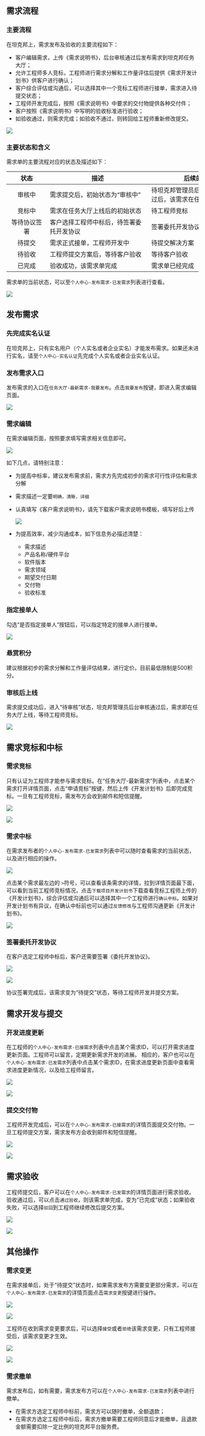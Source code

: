 
## 需求流程

### 主要流程

在坦克邦上，需求发布及验收的主要流程如下：

- 客户编辑需求，上传《需求说明书》，后台审核通过后发布需求到坦克邦任务大厅；
- 允许工程师多人竞标，工程师进行需求分解和工作量评估后提供《需求开发计划书》供客户进行确认；
- 客户综合评估或沟通后，可以选择其中一个竞标工程师进行接单，需求进入待提交状态；
- 工程师开发完成后，按照《需求说明书》中要求的交付物提供各种交付件；
- 客户按照《需求说明书》中写明的验收标准进行验收；
- 如验收通过，则需求完成；如验收不通过，则转回给工程师重新修改提交。

![](request.assets/xuqiuliucheng.png)



### 主要状态和含义

需求单的主要流程对应的状态及描述如下：

| <span style="display:inline-block;width:90px">状态</span> | <span style="display:inline-block;width:250px">描述</span> | <span style="display:inline-block;width:250px">后续的操作</span> | <span style="display:inline-block;width:100px">Owner</span> |
| :-------------------------------------------------------: | ---------------------------------------------------------- | ------------------------------------------------------------ | ----------------------------------------------------------- |
|                          审核中                           | 需求提交后，初始状态为“审核中”                             | 待坦克邦管理员后台审核，审核通过后，该需求在任务大厅上线     | 坦克邦管理员                                                |
|                          竞标中                           | 需求在任务大厅上线后的初始状态                             | 待工程师竞标                                                 | 工程师                                                      |
|                       等待协议签署                        | 客户选择工程师中标后，待签署委托开发协议                   | 签署委托开发协议                                             | 客户                                                        |
|                          待提交                           | 需求正式接单，工程师开发中                                 | 待提交解决方案                                               | 工程师                                                      |
|                          待验收                           | 工程师提交方案后，等待客户验收                             | 等待客户验收                                                 | 客户                                                        |
|                          已完成                           | 验收成功，该需求单完成                                     | 需求单已经完成                                               | 无                                                          |


需求单的当前状态，可以至`个人中心-发布需求-已发需求`列表进行查看。

![](request.assets/xuqiuzhuangtai.png)



## 发布需求 

### 先完成实名认证

在坦克邦上，只有实名用户（个人实名或者企业实名）才能发布需求。如果还未进行实名，请至`个人中心-实名认证`先完成个人实名或者企业实名认证。



### 发布需求入口

发布需求的入口在`任务大厅-最新需求-我要发布`。点击`我要发布`按键，即进入需求编辑页面。

![](request.assets/fabuxuqiu.png)



### 需求编辑

在需求编辑页面，按照要求填写需求相关信息即可。

![](request.assets/xuqiubianji.png)

如下几点，请特别注意：

- 为提高中标率，建议发布需求前，需求方先完成初步的需求可行性评估和需求分解

- 需求描述一定要`明确，清晰，详细`

- 认真填写《客户需求说明书》，请先下载客户需求说明书模板，填写好后上传

  ![](request.assets/xuqiushuomingshu.png)

- 为提高效率，减少沟通成本，如下信息务必描述清楚：

  - 需求描述
  - 产品名称/硬件平台
  - 软件版本
  - 需求领域
  - 期望交付日期
  - 交付物
  - 验收标准


### 指定接单人

勾选“是否指定接单人”按钮后，可以指定特定的接单人进行接单。

![](request.assets/zhidingjdr.png)



### 悬赏积分

建议根据初步的需求分解和工作量评估结果，进行定价。目前最低限制是500积分。



### 审核后上线

需求提交成功后，进入“待审核”状态，坦克邦管理员后台审核通过后，需求即在任务大厅上线，等待工程师竞标。

![](request.assets/jingbiao.png)



## 需求竞标和中标

### 需求竞标

只有认证为工程师才能参与需求竞标。在“任务大厅-最新需求”列表中，点击某个需求打开详情页面，点击“申请竞标”按键，然后上传《开发计划书》后即完成竞标。一旦有工程师竞标，需发布方会收到邮件和短信提醒。

![](request.assets/shenqingjingbiao.png)

![](request.assets/jihuashu.png)



### 需求中标

在需求发布者的`个人中心-发布需求-已发需求`列表中可以随时查看需求的当前状态，以及进行相应的操作。

![](request.assets/zhongbiao1.png)



点击某个需求最左边的 `>`符号，可以查看该条需求的详情，拉到详情页面最下面，可以看到当前工程师竞标情况，点击`下载项目开发计划书`下载查看竞标工程师上传的《开发计划书》，综合评估或沟通后可以选择其中一个工程师进行`确认中标`。如果对开发计划书有异议，在确认中标前也可以通过`反馈修改`与工程师沟通更新《开发计划书》。

![](request.assets/zhongbiao2.png)



### 签署委托开发协议

在客户选定工程师中标后，客户还需要签署《委托开发协议》。

![](request.assets/xieyi1.png)

![](request.assets/xieyi2.png)

协议签署完成后，该需求变为“待提交”状态，等待工程师开发并提交方案。



## 需求开发与提交

### 开发进度更新

在工程师的`个人中心-发布需求-已接需求`列表中点击某个需求ID，可以打开需求进度更新页面。工程师可以留言，定期更新需求开发的进展。
相应的，客户也可以在`个人中心-发布需求-已发需求`列表中点击某个需求ID，在需求进度更新页面中查看需求进度更新情况，以及给工程师留言。

![](request.assets/xuqiutijiao1.png)

![](request.assets/xuqiutijiao2.png)



### 提交交付物

工程师开发完成后，可以在`个人中心-发布需求-已接需求`的详情页面提交交付物。一旦工程师提交方案，需求发布方会收到邮件和短信提醒。

![](request.assets/xuqiutijiao3.png)

![](request.assets/xuqiutijiao4.png)



## 需求验收

工程师提交后，客户可以在`个人中心-发布需求-已发需求`的详情页面进行需求验收。验收通过后，可以点击`通过验收`，则该需求单完成，变为“已完成”状态；如果验收失败，可以选择`驳回`到工程师继续修改后提交方案。

![](request.assets/xuqiuyanshou1.png)

![](request.assets/xuqiuyanshou2.png)



## 其他操作 

### 需求变更

在需求接单后，处于“待提交”状态时，如果需求发布方需要变更部分需求，可以在`个人中心-发布需求-已发需求`的详情页面点击`需求变更`按键进行操作。

![](request.assets/xuqiubiangeng2.png)

![](request.assets/xuqiubiangeng3.png)



工程师在收到需求变更要求后，可以选择`接受`或者`拒绝`该需求变更，只有工程师接受后，该需求变更才生效。

![](request.assets/xuqiubiangeng4.png)

![](request.assets/xuqiubiangeng5.png)



### 需求撤单

需求发布后，如有需要，需求发布方可以在`个人中心-发布需求-已发需求`列表中进行撤单。

- 在需求方选定工程师中标前，需求方可以随时撤单，全额退款；
- 在需求方选定工程师中标后，需求方撤单需要工程师同意后才能撤单，且退款金额需要扣除一定比例的坦克邦平台服务费。

